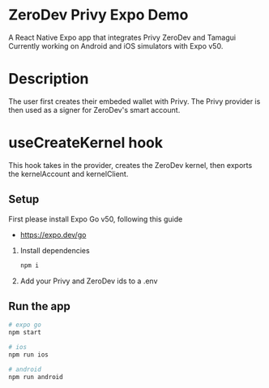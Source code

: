 # ZeroDev Privy Expo Demo

A React Native Expo app that integrates Privy ZeroDev and Tamagui
Currently working on Android and iOS simulators with Expo v50. 

# Description
The user first creates their embeded wallet with Privy. The Privy provider is then used as a signer for ZeroDev's smart account.

# useCreateKernel hook
This hook takes in the provider, creates the ZeroDev kernel, then exports the kernelAccount and kernelClient.

## Setup
First please install Expo Go v50, following this guide
- https://expo.dev/go

1. Install dependencies

   ```sh
   npm i
   ```

2. Add your Privy and ZeroDev ids to a .env


## Run the app

```sh
# expo go
npm start

# ios
npm run ios

# android
npm run android
```
